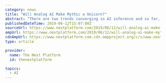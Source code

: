 ```yaml
---
category: news
title: "Will Analog AI Make Mythic a Unicorn?"
abstract: "There are two trends converging in AI inference and so far, only a small number of companies are enmeshed. The first trend takes us back to the future with analog compute engines, which promise much lower power and potential cost, but with some impacts to ..."
publishedDateTime: 2019-06-12T15:07:00Z
sourceUrl: https://www.nextplatform.com/2019/06/12/will-analog-ai-make-mythic-a-unicorn/
ampUrl: https://www.nextplatform.com/2019/06/12/will-analog-ai-make-mythic-a-unicorn/amp/
cdnAmpUrl: https://www-nextplatform-com.cdn.ampproject.org/c/s/www.nextplatform.com/2019/06/12/will-analog-ai-make-mythic-a-unicorn/amp/
type: article

provider:
  name: The Next Platform
  id: thenextplatform

topics:
  - AI
---
```

